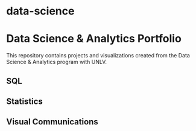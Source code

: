 # data-science
# Data Science & Analytics Portfolio
This repository contains projects and visualizations created from the Data
Science & Analytics program with UNLV.
## SQL
## Statistics
## Visual Communications
